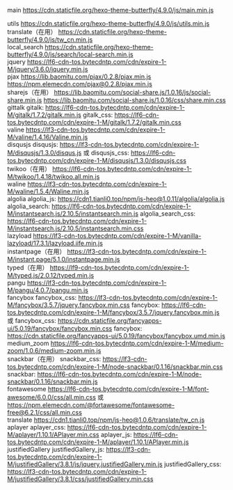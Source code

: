 main
https://cdn.staticfile.org/hexo-theme-butterfly/4.9.0/js/main.min.js<br>

utils
https://cdn.staticfile.org/hexo-theme-butterfly/4.9.0/js/utils.min.js<br>
translate（在用）
https://cdn.staticfile.org/hexo-theme-butterfly/4.9.0/js/tw_cn.min.js<br>
local_search
https://cdn.staticfile.org/hexo-theme-butterfly/4.9.0/js/search/local-search.min.js<br>
jquery
https://lf6-cdn-tos.bytecdntp.com/cdn/expire-1-M/jquery/3.6.0/jquery.min.js<br>
pjax
https://lib.baomitu.com/pjax/0.2.8/pjax.min.js
https://npm.elemecdn.com/pjax@0.2.8/pjax.min.js<br>
sharejs（在用）
https://lib.baomitu.com/social-share.js/1.0.16/js/social-share.min.js
https://lib.baomitu.com/social-share.js/1.0.16/css/share.min.css<br>
gittalk
gitalk: https://lf6-cdn-tos.bytecdntp.com/cdn/expire-1-M/gitalk/1.7.2/gitalk.min.js
gitalk_css: https://lf6-cdn-tos.bytecdntp.com/cdn/expire-1-M/gitalk/1.7.2/gitalk.min.css<br>
valine
https://lf3-cdn-tos.bytecdntp.com/cdn/expire-1-M/valine/1.4.16/Valine.min.js<br>
disqusjs
disqusjs: https://lf3-cdn-tos.bytecdntp.com/cdn/expire-1-M/disqusjs/1.3.0/disqus.js
或
disqusjs_css: https://lf6-cdn-tos.bytecdntp.com/cdn/expire-1-M/disqusjs/1.3.0/disqusjs.css<br>
twikoo（在用）
https://lf6-cdn-tos.bytecdntp.com/cdn/expire-1-M/twikoo/1.4.18/twikoo.all.min.js<br>
waline
https://lf3-cdn-tos.bytecdntp.com/cdn/expire-1-M/waline/1.5.4/Waline.min.js<br>
algolia
algolia_js: https://cdn1.tianli0.top/npm/js-heo@1.0.11/algolia/algolia.js
algolia_search: https://lf6-cdn-tos.bytecdntp.com/cdn/expire-1-M/instantsearch.js/2.10.5/instantsearch.min.js
algolia_search_css: https://lf6-cdn-tos.bytecdntp.com/cdn/expire-1-M/instantsearch.js/2.10.5/instantsearch.min.css<br>
lazyload
https://lf3-cdn-tos.bytecdntp.com/cdn/expire-1-M/vanilla-lazyload/17.3.1/lazyload.iife.min.js<br>
instantpage（在用）
https://lf3-cdn-tos.bytecdntp.com/cdn/expire-1-M/instant.page/5.1.0/instantpage.min.js<br>
typed（在用）
https://lf9-cdn-tos.bytecdntp.com/cdn/expire-1-M/typed.js/2.0.12/typed.min.js<br>
pangu
https://lf3-cdn-tos.bytecdntp.com/cdn/expire-1-M/pangu/4.0.7/pangu.min.js<br>
fancybox
fancybox_css: https://lf3-cdn-tos.bytecdntp.com/cdn/expire-1-M/fancybox/3.5.7/jquery.fancybox.min.css
fancybox: https://lf6-cdn-tos.bytecdntp.com/cdn/expire-1-M/fancybox/3.5.7/jquery.fancybox.min.js
或
fancybox_css: https://cdn.staticfile.org/fancyapps-ui/5.0.19/fancybox/fancybox.min.css
fancybox: https://cdn.staticfile.org/fancyapps-ui/5.0.19/fancybox/fancybox.umd.min.js<br>
medium_zoom
https://lf6-cdn-tos.bytecdntp.com/cdn/expire-1-M/medium-zoom/1.0.6/medium-zoom.min.js<br>
snackbar（在用）
snackbar_css: https://lf3-cdn-tos.bytecdntp.com/cdn/expire-1-M/node-snackbar/0.1.16/snackbar.min.css
snackbar: https://lf6-cdn-tos.bytecdntp.com/cdn/expire-1-M/node-snackbar/0.1.16/snackbar.min.js<br>
fontawesome
https://lf6-cdn-tos.bytecdntp.com/cdn/expire-1-M/font-awesome/6.0.0/css/all.min.css
或
https://npm.elemecdn.com/@fortawesome/fontawesome-free@6.2.1/css/all.min.css<br>
translate
https://cdn1.tianli0.top/npm/js-heo@1.0.6/translate/tw_cn.js<br>
aplayer
aplayer_css: https://lf6-cdn-tos.bytecdntp.com/cdn/expire-1-M/aplayer/1.10.1/APlayer.min.css
aplayer_js: https://lf6-cdn-tos.bytecdntp.com/cdn/expire-1-M/aplayer/1.10.1/APlayer.min.js<br>
justifiedGallery
justifiedGallery_js: https://lf3-cdn-tos.bytecdntp.com/cdn/expire-1-M/justifiedGallery/3.8.1/js/jquery.justifiedGallery.min.js
justifiedGallery_css: https://lf3-cdn-tos.bytecdntp.com/cdn/expire-1-M/justifiedGallery/3.8.1/css/justifiedGallery.min.css
